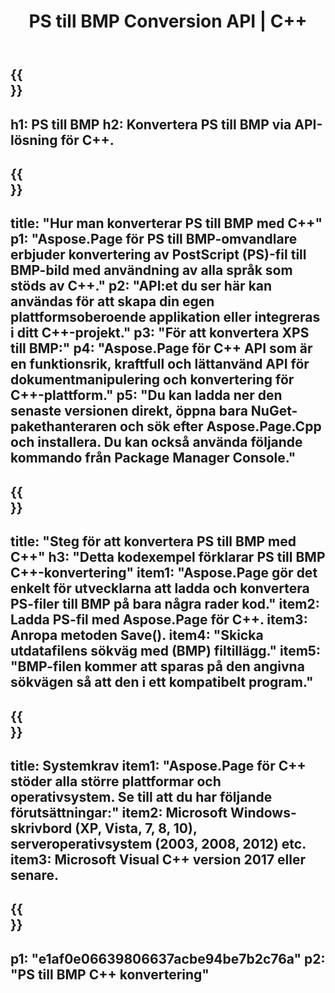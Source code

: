 ﻿---
translation: true
template: /_templates/_conversion-child-cpp.md
title: PS till BMP Conversion API | C++
url: /cpp/conversion/ps-to-bmp/
description: PS till BMP-konvertering tillhandahålls av Aspose.Page för C++ API-lösning. Fungerar i C++ Runtime Environment för Windows 32 bitar, Windows 64 bitar och Linux 64 bitar.
informat: PS
outformat: BMP
otherformats: XPS EPS
---

{{<section banner>}}
---
h1: PS till BMP
h2: Konvertera PS till BMP via API-lösning för C++.
---

{{<section overview>}}
---
title: "Hur man konverterar PS till BMP med C++"
p1: "Aspose.Page för PS till BMP-omvandlare erbjuder konvertering av PostScript (PS)-fil till BMP-bild med användning av alla språk som stöds av C++."
p2: "API:et du ser här kan användas för att skapa din egen plattformsoberoende applikation eller integreras i ditt C++-projekt."
p3: "För att konvertera XPS till BMP:"
p4: "Aspose.Page för C++ API som är en funktionsrik, kraftfull och lättanvänd API för dokumentmanipulering och konvertering för C++-plattform."
p5: "Du kan ladda ner den senaste versionen direkt, öppna bara NuGet-pakethanteraren och sök efter Aspose.Page.Cpp och installera. Du kan också använda följande kommando från Package Manager Console."
---

{{<section feature1>}}
---
title: "Steg för att konvertera PS till BMP med C++"
h3: "Detta kodexempel förklarar PS till BMP C++-konvertering"
item1: "Aspose.Page gör det enkelt för utvecklarna att ladda och konvertera PS-filer till BMP på bara några rader kod."
item2: Ladda PS-fil med Aspose.Page för C++.
item3: Anropa metoden Save().
item4: "Skicka utdatafilens sökväg med (BMP) filtillägg."
item5: "BMP-filen kommer att sparas på den angivna sökvägen så att den i ett kompatibelt program."
---

{{<section feature2>}}
---
title: Systemkrav
item1: "Aspose.Page för C++ stöder alla större plattformar och operativsystem. Se till att du har följande förutsättningar:"
item2: Microsoft Windows-skrivbord (XP, Vista, 7, 8, 10), serveroperativsystem (2003, 2008, 2012) etc.
item3: Microsoft Visual C++ version 2017 eller senare.
---

{{<section gist>}}
---
p1: "e1af0e06639806637acbe94be7b2c76a"
p2: "PS till BMP C++ konvertering"
---
